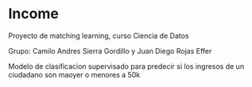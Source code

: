 # Income
Proyecto de matching learning, curso Ciencia de Datos

Grupo: Camilo Andres Sierra Gordillo y Juan Diego Rojas Effer

Modelo de clasificacion supervisado para predecir si los ingresos de un ciudadano son maoyer o menores a 50k
